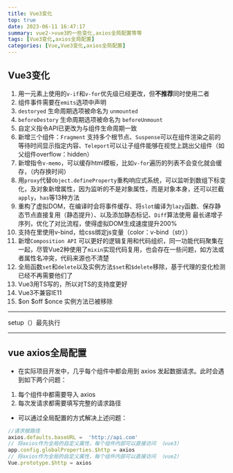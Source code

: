 ```yaml
---
title: Vue3变化
top: true
date: 2023-06-11 16:47:17
summary: vue2->vue3的一些变化,axios全局配置等等
tags: [Vue3变化,axios全局配置]
categories: [Vue,Vue3变化,axios全局配置]
---
```


## Vue3变化

1. 用一元素上使用的`v-if`和`v-for`优先级已经更改，但**不推荐**同时使用二者
2. 组件事件需要在`emits`选项中声明
3. `destoryed` 生命周期选项被命名为 `unmounted`
4. `beforeDestory` 生命周期选项被命名为 `beforeUnmount`
5. 自定义指令API已更改为与组件生命周期一致
6. 新增三个组件：`Fragment` 支持多个根节点、`Suspense`可以在组件渲染之前的等待时间显示指定内容、`Teleport`可以让子组件能够在视觉上跳出父组件（如父组件overflow：hidden）
7. 新增指令`v-memo`，可以缓存html模板，比如`v-for`遍历的列表不会变化就会缓存，（内存换时间）
8. 用`proxy`代替`Object.defineProperty`重构响应式系统，可以监听到数组下标变化，及对象新增属性，因为监听的不是对象属性，而是对象本身，还可以拦截`apply`，`has`等13种方法
9. 重构了虚拟DOM，在编译时会将事件缓存、将`slot`编译为`lazy`函数、保存静态节点直接复用（静态提升）、以及添加静态标记、`Diff`算法使用 最长递增子序列，优化了对比流程，使得虚拟DOM生成速度提升200%
10. 支持在<style></style>里使用v-bind，给css绑定js变量（color：v-bind（str））
11. 新增`Composition API` 可以更好的逻辑复用和代码组织，同一功能代码聚集在一起，尽管Vue2种使用了`mixin`实现代码复用，也会存在一些问题，如方法或者属性名冲突，代码来源也不清楚
12. 全局函数`set`和`delete`以及实例方法`$set`和`$delete`移除，基于代理的变化检测已经不再需要他们了
13. Vue3用TS写的，所以对TS的支持度更好
14. Vue3不兼容IE11
15. $on $off $once 实例方法已被移除

---
setup（）最先执行

---
## vue axios全局配置
- 在实际项目开发中，几乎每个组件中都会用到 axios 发起数据请求。此时会遇到如下两个问题：
1. 每个组件中都需要导入 axios
2. 每次发请求都需要填写完整的请求路径
- 可以通过全局配置的方式解决上述问题：
```js
//请求根路径
axios.defaults.baseURL =  'http://api.com'
// 将axios作为全局的自定义属性，每个组件内部可以直接访问 （vue3）
app.config.globalProperties.$http = axios
// 将axios作为全局的自定义属性，每个组件内部可以直接访问 （vue2）
Vue.prototype.$http = axios
```